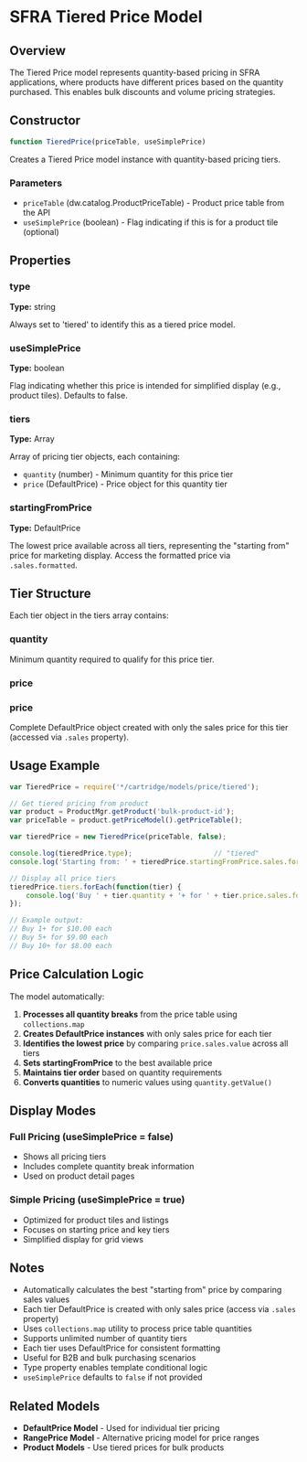 # SFRA Tiered Price Model

## Overview

The Tiered Price model represents quantity-based pricing in SFRA applications, where products have different prices based on the quantity purchased. This enables bulk discounts and volume pricing strategies.

## Constructor

```javascript
function TieredPrice(priceTable, useSimplePrice)
```

Creates a Tiered Price model instance with quantity-based pricing tiers.

### Parameters

- `priceTable` (dw.catalog.ProductPriceTable) - Product price table from the API
- `useSimplePrice` (boolean) - Flag indicating if this is for a product tile (optional)

## Properties

### type
**Type:** string

Always set to 'tiered' to identify this as a tiered price model.

### useSimplePrice
**Type:** boolean

Flag indicating whether this price is intended for simplified display (e.g., product tiles). Defaults to false.

### tiers
**Type:** Array<Object>

Array of pricing tier objects, each containing:
- `quantity` (number) - Minimum quantity for this price tier
- `price` (DefaultPrice) - Price object for this quantity tier

### startingFromPrice
**Type:** DefaultPrice

The lowest price available across all tiers, representing the "starting from" price for marketing display. Access the formatted price via `.sales.formatted`.

## Tier Structure

Each tier object in the tiers array contains:

### quantity
Minimum quantity required to qualify for this price tier.

### price
### price
Complete DefaultPrice object created with only the sales price for this tier (accessed via `.sales` property).

## Usage Example

```javascript
var TieredPrice = require('*/cartridge/models/price/tiered');

// Get tiered pricing from product
var product = ProductMgr.getProduct('bulk-product-id');
var priceTable = product.getPriceModel().getPriceTable();

var tieredPrice = new TieredPrice(priceTable, false);

console.log(tieredPrice.type);                    // "tiered"
console.log('Starting from: ' + tieredPrice.startingFromPrice.sales.formatted);

// Display all price tiers
tieredPrice.tiers.forEach(function(tier) {
    console.log('Buy ' + tier.quantity + '+ for ' + tier.price.sales.formatted + ' each');
});

// Example output:
// Buy 1+ for $10.00 each
// Buy 5+ for $9.00 each  
// Buy 10+ for $8.00 each
```

## Price Calculation Logic

The model automatically:
1. **Processes all quantity breaks** from the price table using `collections.map`
2. **Creates DefaultPrice instances** with only sales price for each tier
3. **Identifies the lowest price** by comparing `price.sales.value` across all tiers
4. **Sets startingFromPrice** to the best available price
5. **Maintains tier order** based on quantity requirements
6. **Converts quantities** to numeric values using `quantity.getValue()`

## Display Modes

### Full Pricing (useSimplePrice = false)
- Shows all pricing tiers
- Includes complete quantity break information
- Used on product detail pages

### Simple Pricing (useSimplePrice = true)
- Optimized for product tiles and listings
- Focuses on starting price and key tiers
- Simplified display for grid views

## Notes

- Automatically calculates the best "starting from" price by comparing sales values
- Each tier DefaultPrice is created with only sales price (access via `.sales` property)
- Uses `collections.map` utility to process price table quantities
- Supports unlimited number of quantity tiers
- Each tier uses DefaultPrice for consistent formatting
- Useful for B2B and bulk purchasing scenarios
- Type property enables template conditional logic
- `useSimplePrice` defaults to `false` if not provided

## Related Models

- **DefaultPrice Model** - Used for individual tier pricing
- **RangePrice Model** - Alternative pricing model for price ranges
- **Product Models** - Use tiered prices for bulk products
